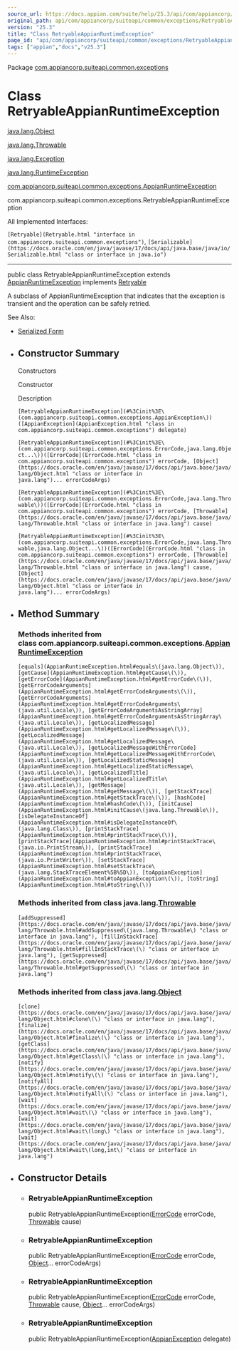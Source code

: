 ```yaml
---
source_url: https://docs.appian.com/suite/help/25.3/api/com/appiancorp/suiteapi/common/exceptions/RetryableAppianRuntimeException.html
original_path: api/com/appiancorp/suiteapi/common/exceptions/RetryableAppianRuntimeException.html
version: "25.3"
title: "Class RetryableAppianRuntimeException"
page_id: "api/com/appiancorp/suiteapi/common/exceptions/RetryableAppianRuntimeException"
tags: ["appian","docs","v25.3"]
---
```



Package [com.appiancorp.suiteapi.common.exceptions](package-summary.html)

# Class RetryableAppianRuntimeException

[java.lang.Object](https://docs.oracle.com/en/java/javase/17/docs/api/java.base/java/lang/Object.html "class or interface in java.lang")

[java.lang.Throwable](https://docs.oracle.com/en/java/javase/17/docs/api/java.base/java/lang/Throwable.html "class or interface in java.lang")

[java.lang.Exception](https://docs.oracle.com/en/java/javase/17/docs/api/java.base/java/lang/Exception.html "class or interface in java.lang")

[java.lang.RuntimeException](https://docs.oracle.com/en/java/javase/17/docs/api/java.base/java/lang/RuntimeException.html "class or interface in java.lang")

[com.appiancorp.suiteapi.common.exceptions.AppianRuntimeException](AppianRuntimeException.html "class in com.appiancorp.suiteapi.common.exceptions")

com.appiancorp.suiteapi.common.exceptions.RetryableAppianRuntimeException

All Implemented Interfaces:

`[Retryable](Retryable.html "interface in com.appiancorp.suiteapi.common.exceptions")`, `[Serializable](https://docs.oracle.com/en/java/javase/17/docs/api/java.base/java/io/Serializable.html "class or interface in java.io")`

* * *

public class RetryableAppianRuntimeException extends [AppianRuntimeException](AppianRuntimeException.html "class in com.appiancorp.suiteapi.common.exceptions") implements [Retryable](Retryable.html "interface in com.appiancorp.suiteapi.common.exceptions")

A subclass of AppianRuntimeException that indicates that the exception is transient and the operation can be safely retried.

See Also:

-   [Serialized Form](../../../../../serialized-form.html#com.appiancorp.suiteapi.common.exceptions.RetryableAppianRuntimeException)

-   ## Constructor Summary

    Constructors

    Constructor

    Description

    `[RetryableAppianRuntimeException](#%3Cinit%3E\(com.appiancorp.suiteapi.common.exceptions.AppianException\))([AppianException](AppianException.html "class in com.appiancorp.suiteapi.common.exceptions") delegate)`

    `[RetryableAppianRuntimeException](#%3Cinit%3E\(com.appiancorp.suiteapi.common.exceptions.ErrorCode,java.lang.Object...\))([ErrorCode](ErrorCode.html "class in com.appiancorp.suiteapi.common.exceptions") errorCode, [Object](https://docs.oracle.com/en/java/javase/17/docs/api/java.base/java/lang/Object.html "class or interface in java.lang")... errorCodeArgs)`

    `[RetryableAppianRuntimeException](#%3Cinit%3E\(com.appiancorp.suiteapi.common.exceptions.ErrorCode,java.lang.Throwable\))([ErrorCode](ErrorCode.html "class in com.appiancorp.suiteapi.common.exceptions") errorCode, [Throwable](https://docs.oracle.com/en/java/javase/17/docs/api/java.base/java/lang/Throwable.html "class or interface in java.lang") cause)`

    `[RetryableAppianRuntimeException](#%3Cinit%3E\(com.appiancorp.suiteapi.common.exceptions.ErrorCode,java.lang.Throwable,java.lang.Object...\))([ErrorCode](ErrorCode.html "class in com.appiancorp.suiteapi.common.exceptions") errorCode, [Throwable](https://docs.oracle.com/en/java/javase/17/docs/api/java.base/java/lang/Throwable.html "class or interface in java.lang") cause, [Object](https://docs.oracle.com/en/java/javase/17/docs/api/java.base/java/lang/Object.html "class or interface in java.lang")... errorCodeArgs)`

-   ## Method Summary

    ### Methods inherited from class com.appiancorp.suiteapi.common.exceptions.[AppianRuntimeException](AppianRuntimeException.html "class in com.appiancorp.suiteapi.common.exceptions")

    `[equals](AppianRuntimeException.html#equals\(java.lang.Object\)), [getCause](AppianRuntimeException.html#getCause\(\)), [getErrorCode](AppianRuntimeException.html#getErrorCode\(\)), [getErrorCodeArguments](AppianRuntimeException.html#getErrorCodeArguments\(\)), [getErrorCodeArguments](AppianRuntimeException.html#getErrorCodeArguments\(java.util.Locale\)), [getErrorCodeArgumentsAsStringArray](AppianRuntimeException.html#getErrorCodeArgumentsAsStringArray\(java.util.Locale\)), [getLocalizedMessage](AppianRuntimeException.html#getLocalizedMessage\(\)), [getLocalizedMessage](AppianRuntimeException.html#getLocalizedMessage\(java.util.Locale\)), [getLocalizedMessageWithErrorCode](AppianRuntimeException.html#getLocalizedMessageWithErrorCode\(java.util.Locale\)), [getLocalizedStaticMessage](AppianRuntimeException.html#getLocalizedStaticMessage\(java.util.Locale\)), [getLocalizedTitle](AppianRuntimeException.html#getLocalizedTitle\(java.util.Locale\)), [getMessage](AppianRuntimeException.html#getMessage\(\)), [getStackTrace](AppianRuntimeException.html#getStackTrace\(\)), [hashCode](AppianRuntimeException.html#hashCode\(\)), [initCause](AppianRuntimeException.html#initCause\(java.lang.Throwable\)), [isDelegateInstanceOf](AppianRuntimeException.html#isDelegateInstanceOf\(java.lang.Class\)), [printStackTrace](AppianRuntimeException.html#printStackTrace\(\)), [printStackTrace](AppianRuntimeException.html#printStackTrace\(java.io.PrintStream\)), [printStackTrace](AppianRuntimeException.html#printStackTrace\(java.io.PrintWriter\)), [setStackTrace](AppianRuntimeException.html#setStackTrace\(java.lang.StackTraceElement%5B%5D\)), [toAppianException](AppianRuntimeException.html#toAppianException\(\)), [toString](AppianRuntimeException.html#toString\(\))`

    ### Methods inherited from class java.lang.[Throwable](https://docs.oracle.com/en/java/javase/17/docs/api/java.base/java/lang/Throwable.html "class or interface in java.lang")

    `[addSuppressed](https://docs.oracle.com/en/java/javase/17/docs/api/java.base/java/lang/Throwable.html#addSuppressed\(java.lang.Throwable\) "class or interface in java.lang"), [fillInStackTrace](https://docs.oracle.com/en/java/javase/17/docs/api/java.base/java/lang/Throwable.html#fillInStackTrace\(\) "class or interface in java.lang"), [getSuppressed](https://docs.oracle.com/en/java/javase/17/docs/api/java.base/java/lang/Throwable.html#getSuppressed\(\) "class or interface in java.lang")`

    ### Methods inherited from class java.lang.[Object](https://docs.oracle.com/en/java/javase/17/docs/api/java.base/java/lang/Object.html "class or interface in java.lang")

    `[clone](https://docs.oracle.com/en/java/javase/17/docs/api/java.base/java/lang/Object.html#clone\(\) "class or interface in java.lang"), [finalize](https://docs.oracle.com/en/java/javase/17/docs/api/java.base/java/lang/Object.html#finalize\(\) "class or interface in java.lang"), [getClass](https://docs.oracle.com/en/java/javase/17/docs/api/java.base/java/lang/Object.html#getClass\(\) "class or interface in java.lang"), [notify](https://docs.oracle.com/en/java/javase/17/docs/api/java.base/java/lang/Object.html#notify\(\) "class or interface in java.lang"), [notifyAll](https://docs.oracle.com/en/java/javase/17/docs/api/java.base/java/lang/Object.html#notifyAll\(\) "class or interface in java.lang"), [wait](https://docs.oracle.com/en/java/javase/17/docs/api/java.base/java/lang/Object.html#wait\(\) "class or interface in java.lang"), [wait](https://docs.oracle.com/en/java/javase/17/docs/api/java.base/java/lang/Object.html#wait\(long\) "class or interface in java.lang"), [wait](https://docs.oracle.com/en/java/javase/17/docs/api/java.base/java/lang/Object.html#wait\(long,int\) "class or interface in java.lang")`

-   ## Constructor Details

    -   ### RetryableAppianRuntimeException

        public RetryableAppianRuntimeException([ErrorCode](ErrorCode.html "class in com.appiancorp.suiteapi.common.exceptions") errorCode, [Throwable](https://docs.oracle.com/en/java/javase/17/docs/api/java.base/java/lang/Throwable.html "class or interface in java.lang") cause)

    -   ### RetryableAppianRuntimeException

        public RetryableAppianRuntimeException([ErrorCode](ErrorCode.html "class in com.appiancorp.suiteapi.common.exceptions") errorCode, [Object](https://docs.oracle.com/en/java/javase/17/docs/api/java.base/java/lang/Object.html "class or interface in java.lang")... errorCodeArgs)

    -   ### RetryableAppianRuntimeException

        public RetryableAppianRuntimeException([ErrorCode](ErrorCode.html "class in com.appiancorp.suiteapi.common.exceptions") errorCode, [Throwable](https://docs.oracle.com/en/java/javase/17/docs/api/java.base/java/lang/Throwable.html "class or interface in java.lang") cause, [Object](https://docs.oracle.com/en/java/javase/17/docs/api/java.base/java/lang/Object.html "class or interface in java.lang")... errorCodeArgs)

    -   ### RetryableAppianRuntimeException

        public RetryableAppianRuntimeException([AppianException](AppianException.html "class in com.appiancorp.suiteapi.common.exceptions") delegate)
